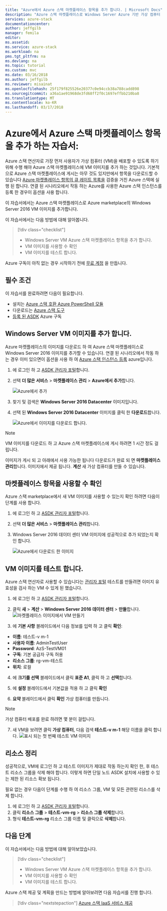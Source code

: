 ```yaml
---
title: "Azure에서 Azure 스택 마켓플레이스 항목을 추가 합니다. | Microsoft Docs"
description: "Azure 스택 마켓플레이스로 Windows Server Azure 기반 가상 컴퓨터 이미지를 추가 하는 방법을 설명 합니다."
services: azure-stack
documentationcenter: 
author: jeffgilb
manager: femila
editor: 
ms.assetid: 
ms.service: azure-stack
ms.workload: na
pms.tgt_pltfrm: na
ms.devlang: na
ms.topic: tutorial
ms.custom: mvc
ms.date: 03/16/2018
ms.author: jeffgilb
ms.reviewer: misainat
ms.openlocfilehash: 25f179f825526e20377c0e94ccb38a788cadd898
ms.sourcegitcommit: a36a1ae91968de3fd68ff2f0c1697effbb210ba8
ms.translationtype: MT
ms.contentlocale: ko-KR
ms.lasthandoff: 03/17/2018
---
```

# <a name="tutorial-add-an-azure-stack-marketplace-item-from-azure"></a>Azure에서 Azure 스택 마켓플레이스 항목을 추가 하는 자습서:

Azure 스택 연산자로 가장 먼저 사용자가 가상 컴퓨터 (VM)을 배포할 수 있도록 하기 위해 수행 해야 Azure 스택 마켓플레이스에 VM 이미지를 추가 하는 것입니다. 기본적으로 Azure 스택 마켓플레이스에 게시는 아무 것도 있지만에서 항목을 다운로드할 수 있습니다 [Azure 마켓플레이스 항목의 큐 레이트 목록을](.\.\azure-stack-marketplace-azure-items.md) 검증을 거친 Azure 스택에 실행 된 합니다. 연결 된 시나리오에서 작동 하는 Azure를 사용한 Azure 스택 인스턴스를 등록 한 경우이 옵션을 사용 합니다.

이 자습서에서는 Azure 스택 마켓플레이스로 Azure marketplace의 Windows Server 2016 VM 이미지를 추가합니다.

이 자습서에서는 다음 방법에 대해 알아봅니다.

> [!div class="checklist"]
> * Windows Server VM Azure 스택 마켓플레이스 항목을 추가 합니다.
> * VM 이미지를 사용할 수 확인 
> * VM 이미지를 테스트 합니다.

Azure 구독이 아직 없는 경우 시작하기 전에 [무료 계정](https://azure.microsoft.com/free/?WT.mc_id=A261C142F) 을 만듭니다.

## <a name="prerequisites"></a>필수 조건

이 자습서를 완료하려면 다음이 필요합니다.

- 설치는 [Azure 스택 호환 Azure PowerShell 모듈](asdk-post-deploy.md#install-azure-stack-powershell)
- 다운로드는 [Azure 스택 도구](asdk-post-deploy.md#download-the-azure-stack-tools)
- [등록 된 ASDK](asdk-register.md) Azure 구독

## <a name="add-a-windows-server-vm-image"></a>Windows Server VM 이미지를 추가 합니다.
Azure 마켓플레이스의 이미지를 다운로드 하 여 Azure 스택 마켓플레이스로 Windows Server 2016 이미지를 추가할 수 있습니다. 연결 된 시나리오에서 작동 하는 경우 이미 있으면이 옵션을 사용 하 여 [Azure 스택 인스턴스 등록](asdk-register.md) azure입니다.

1. 에 로그인 하 고 [ASDK 관리자 포털](https://adminportal.local.azurestack.external)합니다.

2. 선택 **더 많은 서비스** > **마켓플레이스 관리** > **Azure에서 추가**합니다. 

   ![Azure에서 추가](media/asdk-marketplace-item/azs-marketplace.png)

3. 찾기 및 검색은 **Windows Server 2016 Datacenter** 이미지입니다.

4. 선택 된 **Windows Server 2016 Datacenter** 이미지를 클릭 한 **다운로드**합니다.

   ![Azure에서 이미지를 다운로드 합니다.](media/asdk-marketplace-item/azure-marketplace-ws2016.png)


> [!NOTE]
> VM 이미지를 다운로드 하 고 Azure 스택 마켓플레이스에 게시 하려면 1 시간 정도 걸립니다. 

이미지가 게시 되 고 아래에서 사용 가능한 됩니다 다운로드가 완료 되 면 **마켓플레이스 관리**합니다. 이미지에서 제공 됩니다. **계산** 새 가상 컴퓨터를 만들 수 있습니다.

## <a name="verify-the-marketplace-item-is-available"></a>마켓플레이스 항목을 사용할 수 확인
Azure 스택 marketplace에서 새 VM 이미지를 사용할 수 있는지 확인 하려면 다음이 단계를 사용 합니다.

1. 에 로그인 하 고 [ASDK 관리자 포털](https://adminportal.local.azurestack.external)합니다.

2. 선택 **더 많은 서비스** > **마켓플레이스 관리**합니다. 

3. Windows Server 2016 데이터 센터 VM 이미지에 성공적으로 추가 되었는지 확인 합니다.

   ![Azure에서 다운로드 한 이미지](media/asdk-marketplace-item/azs-marketplace-ws2016.png)

## <a name="test-the-vm-image"></a>VM 이미지를 테스트 합니다.
Azure 스택 연산자로 사용할 수 있습니다는 [관리자 포털](https://adminportal.local.azurestack.external) 테스트를 만들려면 이미지 유효성을 검사 하는 VM 수 있게 된 했습니다. 

1. 에 로그인 하 고 [ASDK 관리자 포털](https://adminportal.local.azurestack.external)합니다.

2. 클릭 **새** > **계산** > **Windows Server 2016 데이터 센터** > **만들**합니다.  
 ![마켓플레이스 이미지에서 VM 만들기](media/asdk-marketplace-item/new-compute.png)

3. 에 **기본 사항** 블레이드에서 다음 정보를 입력 하 고 클릭 **확인**:
  - **이름**: 테스트-v m-1
  - **사용자 이름**: AdminTestUser
  - **Password**: AzS-TestVM01
  - **구독**: 기본 공급자 구독 허용
  - **리소스 그룹**: rg-vm-테스트
  - **위치**: 로컬

4. 에 **크기를 선택** 블레이드에서 클릭 **표준 A1**, 클릭 하 고 **선택**합니다.  

5. 에 **설정** 블레이드에서 기본값을 적용 하 고 클릭 **확인**

6. **요약** 블레이드에서 클릭 **확인** 가상 컴퓨터를 만듭니다.  
> [!NOTE]
> 가상 컴퓨터 배포를 완료 하려면 몇 분이 걸립니다.

7. 새 VM을 보려면 클릭 **가상 컴퓨터**, 다음 검색 **테스트-v m-1** 해당 이름을 클릭 합니다.
    ![표시 되는 첫 번째 테스트 VM 이미지](media/asdk-marketplace-item/first-test-vm.png)

## <a name="clean-up-resources"></a>리소스 정리
성공적으로, VM에 로그인 하 고 테스트 이미지가 제대로 작동 하는지 확인 한, 후 테스트 리소스 그룹을 삭제 해야 합니다. 이렇게 하면 단일 노드 ASDK 설치에 사용할 수 있는 제한 된 리소스 확보 됩니다.

필요 없는 경우 다음이 단계를 수행 하 여 리소스 그룹, VM 및 모든 관련된 리소스를 삭제 합니다.

1. 에 로그인 하 고 [ASDK 관리자 포털](https://adminportal.local.azurestack.external)합니다.
2. 클릭 **리소스 그룹** > **테스트-vm-rg** > **리소스 그룹 삭제**합니다.
3. 형식 **테스트-vm-rg** 리소스 그룹 이름 및 클릭으로 **삭제**합니다.

## <a name="next-steps"></a>다음 단계

이 자습서에서는 다음 방법에 대해 알아보았습니다.

> [!div class="checklist"]
> * Windows Server VM Azure 스택 마켓플레이스 항목을 추가 합니다.
> * VM 이미지를 사용할 수 확인 
> * VM 이미지를 테스트 합니다.

Azure 스택 제공 및 계획을 만드는 방법에 알아보려면 다음 자습서를 진행 합니다.

> [!div class="nextstepaction"]
> [Azure 스택 IaaS 서비스 제공](asdk-offer-services.md)